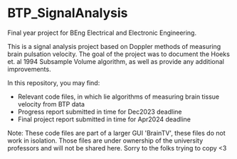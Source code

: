 # BTP_SignalAnalysis

Final year project for BEng Electrical and Electronic Engineering.

This is a signal analysis project based on Doppler methods of measuring brain pulsation velocity.
The goal of the project was to document the Hoeks et. al 1994 Subsample Volume algorithm, as well as provide any additional improvements.

In this repository, you may find:
- Relevant code files, in which lie algorithms of measuring brain tissue velocity from BTP data
- Progress report submitted in time for Dec2023 deadline
- Final project report submitted in time for Apr2024 deadline

Note: These code files are part of a larger GUI 'BrainTV', these files do not work in isolation. Those files are under ownership of the university professors and will not be shared here.
Sorry to the folks trying to copy <3


